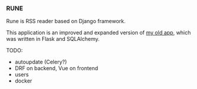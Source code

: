 ### RUNE 
Rune is RSS reader based on Django framework.

This application is an improved and expanded version of [my old app](https://github.com/qmka/breakfast-tales), 
which was written in Flask and SQLAlchemy.

TODO:
- autoupdate (Celery?)
- DRF on backend, Vue on frontend
- users
- docker